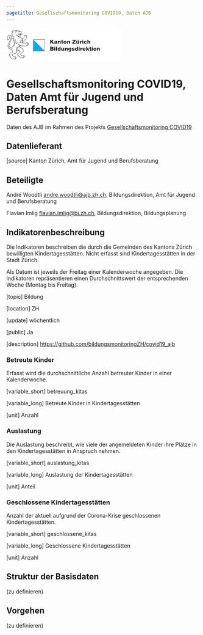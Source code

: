 ```yaml
---
pagetitle: Gesellschaftsmonitoring COVID19, Daten AJB
---
```


![](https://github.com/bildungsmonitoringZH/covid19_edu_mindsteps/raw/master/assets/ktzh_bi_logo_de-300x88.jpg)

# Gesellschaftsmonitoring COVID19, Daten Amt für Jugend und Berufsberatung

Daten des AJB im Rahmen des Projekts [Gesellschaftsmonitoring COVID19](https://statistikzh.github.io/covid19monitoring/)

## Datenlieferant

[source] Kanton Zürich, Amt für Jugend und Berufsberatung

## Beteiligte

André Woodtli <andre.woodtli@ajb.zh.ch>, Bildungsdirektion, Amt für Jugend und Berufsberatung

Flavian Imlig <flavian.imlig@bi.zh.ch>, Bildungsdirektion, Bildungsplanung

## Indikatorenbeschreibung

Die Indikatoren beschreiben die durch die Gemeinden des Kantons Zürich bewilligten Kindertagesstätten. Nicht erfasst sind Kindertagesstätten in der Stadt Zürich.

Als Datum ist jeweils der Freitag einer Kalenderwoche angegeben. Die Indikatoren repräsentieren einen Durchschnittswert der entsprechenden Woche (Montag bis Freitag).

[topic] Bildung

[location] ZH

[update] wöchentlich

[public] Ja

[description] https://github.com/bildungsmonitoringZH/covid19_ajb

### Betreute Kinder

Erfasst wird die durchschnittliche Anzahl betreuter Kinder in einer Kalenderwoche.

[variable_short] betreuung_kitas

[variable_long] Betreute Kinder in Kindertagesstätten

[unit] Anzahl

### Auslastung

Die Auslastung beschreibt, wie viele der angemeldeten Kinder ihre Plätze in den Kindertagesstätten in Anspruch nehmen.

[variable_short] auslastung_kitas

[variable_long] Auslastung der Kindertagesstätten

[unit] Anteil

### Geschlossene Kindertagesstätten

Anzahl der aktuell aufgrund der Corona-Krise geschlossenen Kindertagesstätten.

[variable_short] geschlossene_kitas

[variable_long] Geschlossene Kindertagesstätten 

[unit] Anzahl

## Struktur der Basisdaten

(zu definieren)

## Vorgehen

(zu definieren)
